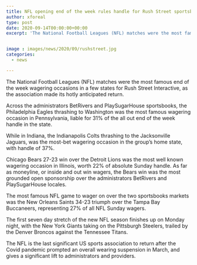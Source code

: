 ```yaml
---
title: NFL opening end of the week rules handle for Rush Street sportsbooks
author: xforeal 
type: post
date: 2020-09-14T00:00:00+00:00
excerpt: 'The National Football Leagues (NFL) matches were the most famous end of the week wagering occasions in a few states for Rush Street Interactive, as the alliance made its hotly anticipated return '


image : images/news/2020/09/rushstreet.jpg
categories:
  - news

---
```

The National Football Leagues (NFL) matches were the most famous end of the week wagering occasions in a few states for Rush Street Interactive, as the association made its hotly anticipated return. 

Across the administrators BetRivers and PlaySugarHouse sportsbooks, the Philadelphia Eagles thrashing to Washington was the most famous wagering occasion in Pennsylvania, liable for 31&percnt; of the all out end of the week handle in the state. 

While in Indiana, the Indianapolis Colts thrashing to the Jacksonville Jaguars, was the most-bet wagering occasion in the group&#8217;s home state, with handle of 37&percnt;. 

Chicago Bears 27-23 win over the Detroit Lions was the most well known wagering occasion in Illinois, worth 22&percnt; of absolute Sunday handle. As far as moneyline, or inside and out win wagers, the Bears win was the most grounded open sponsorship over the administrators BetRivers and PlaySugarHouse locales. 

The most famous NFL game to wager on over the two sportsbooks markets was the New Orleans Saints 34-23 triumph over the Tampa Bay Buccaneers, representing 27&percnt; of all NFL Sunday wagers. 

The first seven day stretch of the new NFL season finishes up on Monday night, with the New York Giants taking on the Pittsburgh Steelers, trailed by the Denver Broncos against the Tennessee Titans. 

The NFL is the last significant US sports association to return after the Covid pandemic prompted an overall wearing suspension in March, and gives a significant lift to administrators and providers.